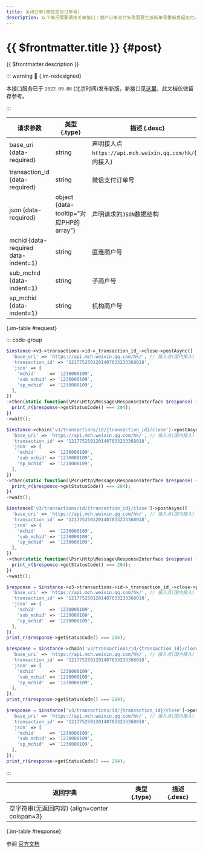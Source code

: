 ```yaml
---
title: 关闭订单(微信支付订单号)
description: 以下情况需要调用关单接口：商户订单支付失败需要生成新单号重新发起支付，要对原订单号调用关单，避免重复支付；系统下单后，用户支付超时，系统退出不再受理，避免用户继续，请调用关单接口。
---
```


# {{ $frontmatter.title }} {#post}

{{ $frontmatter.description }}

::: warning :beginner: {.im-redesigned}

本接口服务已于 `2022.09.08` (北京时间)发布新版，新接口见[这里](/openapi/v3/global/transactions/id/{transaction_id}/close)，此文档仅做留存参考。

:::

| 请求参数 | 类型 {.type} | 描述 {.desc}
| --- | --- | ---
| base_uri {data-required} | string | 声明接入点`https://api.mch.weixin.qq.com/hk/`(国内接入)
| transaction_id {data-required} | string | 微信支付订单号
| json {data-required} | object {data-tooltip="对应PHP的array"} | 声明请求的`JSON`数据结构
| mchid {data-required data-indent=1} | string | 直连商户号
| sub_mchid {data-indent=1} | string | 子商户号
| sp_mchid {data-indent=1} | string | 机构商户号

{.im-table #request}

::: code-group

```php [异步纯链式]
$instance->v3->transactions->id->_transaction_id_->close->postAsync([
  'base_uri' => 'https://api.mch.weixin.qq.com/hk/', // 接入点(国内接入)
  'transaction_id' => '1217752501201407033233368018',
  'json' => [
    'mchid'     => '1230000109',
    'sub_mchid' => '1230000109',
    'sp_mchid'  => '1230000109',
  ],
])
->then(static function(\Psr\Http\Message\ResponseInterface $response) {
  print_r($response->getStatusCode() === 204);
})
->wait();
```

```php [异步声明式]
$instance->chain('v3/transactions/id/{transaction_id}/close')->postAsync([
  'base_uri' => 'https://api.mch.weixin.qq.com/hk/', // 接入点(国内接入)
  'transaction_id' => '1217752501201407033233368018',
  'json' => [
    'mchid'     => '1230000109',
    'sub_mchid' => '1230000109',
    'sp_mchid'  => '1230000109',
  ],
])
->then(static function(\Psr\Http\Message\ResponseInterface $response) {
  print_r($response->getStatusCode() === 204);
})
->wait();
```

```php [异步属性式]
$instance['v3/transactions/id/{transaction_id}/close']->postAsync([
  'base_uri' => 'https://api.mch.weixin.qq.com/hk/', // 接入点(国内接入)
  'transaction_id' => '1217752501201407033233368018',
  'json' => [
    'mchid'     => '1230000109',
    'sub_mchid' => '1230000109',
    'sp_mchid'  => '1230000109',
  ],
])
->then(static function(\Psr\Http\Message\ResponseInterface $response) {
  print_r($response->getStatusCode() === 204);
})
->wait();
```

```php [同步纯链式]
$response = $instance->v3->transactions->id->_transaction_id_->close->post([
  'base_uri' => 'https://api.mch.weixin.qq.com/hk/', // 接入点(国内接入)
  'transaction_id' => '1217752501201407033233368018',
  'json' => [
    'mchid'     => '1230000109',
    'sub_mchid' => '1230000109',
    'sp_mchid'  => '1230000109',
  ],
]);
print_r($response->getStatusCode() === 204);
```

```php [同步声明式]
$response = $instance->chain('v3/transactions/id/{transaction_id}/close')->post([
  'base_uri' => 'https://api.mch.weixin.qq.com/hk/', // 接入点(国内接入)
  'transaction_id' => '1217752501201407033233368018',
  'json' => [
    'mchid'     => '1230000109',
    'sub_mchid' => '1230000109',
    'sp_mchid'  => '1230000109',
  ],
]);
print_r($response->getStatusCode() === 204);
```

```php [同步属性式]
$response = $instance['v3/transactions/id/{transaction_id}/close']->post([
  'base_uri' => 'https://api.mch.weixin.qq.com/hk/', // 接入点(国内接入)
  'transaction_id' => '1217752501201407033233368018',
  'json' => [
    'mchid'     => '1230000109',
    'sub_mchid' => '1230000109',
    'sp_mchid'  => '1230000109',
  ],
]);
print_r($response->getStatusCode() === 204);
```

:::

| 返回字典 | 类型 {.type} | 描述 {.desc}
| --- | --- | ---
| 空字符串(无返回内容) {align=center colspan=3}

{.im-table #response}

参阅 [官方文档](https://pay.weixin.qq.com/wiki/doc/api/wxpay/ch/fusion_wallet_ch/NativePay/chapter8_6.shtml)
